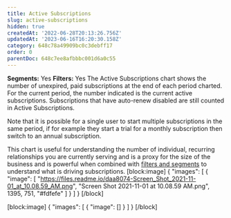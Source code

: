 ```yaml
---
title: Active Subscriptions
slug: active-subscriptions
hidden: true
createdAt: '2022-06-28T20:13:26.756Z'
updatedAt: '2023-06-16T16:20:30.158Z'
category: 648c78a49909bc0c3debff17
order: 0
parentDoc: 648c7ee8afbbbc001d6a0c55
---
```

**Segments:** Yes
**Filters:** Yes
The Active Subscriptions chart shows the number of unexpired, paid subscriptions at the end of each period charted. For the current period, the number indicated is the current active subscriptions. Subscriptions that have auto-renew disabled are still counted in Active Subscriptions.  

Note that it is possible for a single user to start multiple subscriptions in the same period, if for example they start a trial for a monthly subscription then switch to an annual subscription.

This chart is useful for understanding the number of individual, recurring relationships you are currently serving and is a proxy for the size of the business and is powerful when combined with [filters and segments](doc:charts#section-filters-and-segments) to understand what is driving subscriptions.
[block:image]
{
  "images": [
    {
      "image": [
        "https://files.readme.io/daa8074-Screen_Shot_2021-11-01_at_10.08.59_AM.png",
        "Screen Shot 2021-11-01 at 10.08.59 AM.png",
        1395,
        751,
        "#fdfefe"
      ]
    }
  ]
}
[/block]

[block:image]
{
  "images": [
    {
      "image": []
    }
  ]
}
[/block]